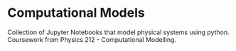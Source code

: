# Computational Models
Collection of Jupyter Notebooks that model physical systems using python. Coursework from Physics 212 - Computational Modelling.
